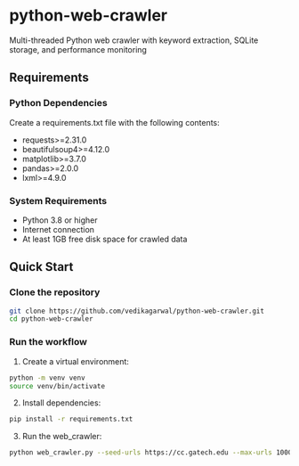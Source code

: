 # python-web-crawler
Multi-threaded Python web crawler with keyword extraction, SQLite storage, and performance monitoring

## Requirements

### Python Dependencies
Create a requirements.txt file with the following contents:
- requests>=2.31.0
- beautifulsoup4>=4.12.0
- matplotlib>=3.7.0
- pandas>=2.0.0
- lxml>=4.9.0

### System Requirements
- Python 3.8 or higher
- Internet connection
- At least 1GB free disk space for crawled data

## Quick Start

### Clone the repository

```bash
git clone https://github.com/vedikagarwal/python-web-crawler.git
cd python-web-crawler
```

### Run the workflow

1. Create a virtual environment:
```bash
python -m venv venv
source venv/bin/activate
```

2. Install dependencies:
```bash
pip install -r requirements.txt
```

3. Run the web_crawler:
```bash
python web_crawler.py --seed-urls https://cc.gatech.edu --max-urls 1000 --threads 5 --delay 1.0
```
